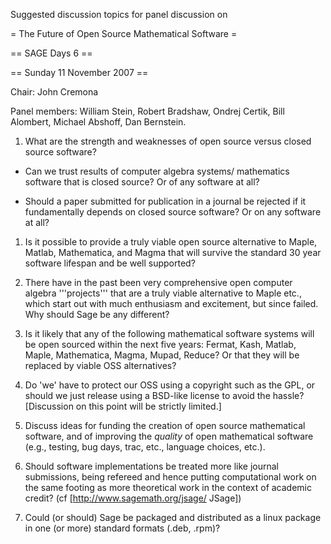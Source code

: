 Suggested discussion topics for panel discussion on

= The Future of Open Source Mathematical Software =

== SAGE Days 6 ==

== Sunday 11 November 2007 ==

Chair: John Cremona

Panel members: William Stein, Robert Bradshaw, Ondrej Certik, Bill Alombert, Michael Abshoff, Dan Bernstein.


 1. What are the strength and weaknesses of open source versus closed source software?

   * Can we trust results of computer algebra systems/ mathematics software that is closed source?  Or of any software at all?

   * Should a paper submitted for publication in a journal be rejected if it fundamentally depends on closed source software? Or on any software at all?

 1. Is it possible to provide a truly viable open source alternative to Maple, Matlab, Mathematica, and Magma that will survive the standard 30 year software lifespan and be well supported?

 1. There have in the past been very comprehensive open computer algebra '''projects''' that are a truly viable alternative to Maple etc., which start out with much enthusiasm and excitement, but since failed.  Why should Sage be any different?

 1. Is it likely that any of the following mathematical software systems will be open sourced within the next five years: Fermat, Kash, Matlab, Maple, Mathematica, Magma, Mupad, Reduce? Or that they will be replaced by viable OSS alternatives?

 1. Do 'we' have to protect our OSS using a copyright such as the GPL, or should we just release using a BSD-like license to avoid the hassle?  [Discussion on this point will be strictly limited.]

 1. Discuss ideas for funding the creation of open source mathematical software, and of improving the *quality* of open mathematical software (e.g., testing, bug days, trac, etc., language choices, etc.).

 1. Should software implementations be treated more like journal submissions, being refereed and hence putting computational work on the same footing as more theoretical work in the context of academic credit?   (cf [http://www.sagemath.org/jsage/ JSage])

 1. Could (or should) Sage be packaged and distributed as a linux package in one (or more) standard formats (.deb, .rpm)?
